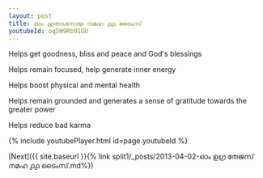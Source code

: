 ```yaml
---
layout: post
title: ഓം ഹുതാശനായ നമഹ ൧൧ ടൈംസ്
youtubeId: oq5W9Rb91GU
---
```

 
 
Helps get goodness, bliss and peace and God's blessings
 
Helps remain focused, help generate inner energy 
 
Helps boost physical and mental health 
 
Helps remain grounded and generates a sense of gratitude towards the greater power 
 
Helps reduce bad karma
 
 
 
 


{% include youtubePlayer.html id=page.youtubeId %}
 
[Next]({{ site.baseurl }}{% link  split1/_posts/2013-04-02-ഓം ഉഗ്ര തേജസ് നമഹ ൧൧ ടൈംസ്.md%})
 
